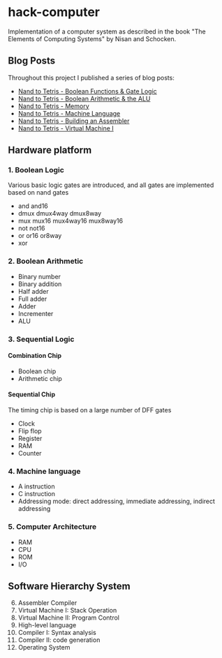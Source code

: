 # hack-computer

Implementation of a computer system as described in the book "The Elements of Computing Systems" by Nisan and Schocken.

## Blog Posts

Throughout this project I published a series of blog posts:

- [Nand to Tetris - Boolean Functions & Gate Logic](https://www.maxdemaio.com/posts/boolean-functions-and-gate-logic)
- [Nand to Tetris - Boolean Arithmetic & the ALU](https://www.maxdemaio.com/posts/boolean-arithmetic-alu)
- [Nand to Tetris - Memory](https://www.maxdemaio.com/posts/memory)
- [Nand to Tetris - Machine Language](https://www.maxdemaio.com/posts/machine-language)
- [Nand to Tetris - Building an Assembler](https://www.maxdemaio.com/posts/assemblers)
- [Nand to Tetris - Virtual Machine I](https://www.maxdemaio.com/posts/vm-stack)

## Hardware platform

### 1. Boolean Logic

Various basic logic gates are introduced, and all gates are implemented based on nand gates

- and and16
- dmux dmux4way dmux8way
- mux mux16 mux4way16 mux8way16
- not not16
- or or16 or8way
- xor

### 2. Boolean Arithmetic

- Binary number
- Binary addition
- Half adder
- Full adder
- Adder
- Incrementer
- ALU

### 3. Sequential Logic

#### Combination Chip

- Boolean chip
- Arithmetic chip

#### Sequential Chip

The timing chip is based on a large number of DFF gates

- Clock
- Flip flop
- Register
- RAM
- Counter

### 4. Machine language

- A instruction
- C instruction
- Addressing mode: direct addressing, immediate addressing, indirect addressing

### 5. Computer Architecture

- RAM
- CPU
- ROM
- I/O

## Software Hierarchy System

6. Assembler Compiler
7. Virtual Machine I: Stack Operation
8. Virtual Machine II: Program Control
9. High-level language
10. Compiler I: Syntax analysis
11. Compiler II: code generation
12. Operating System

